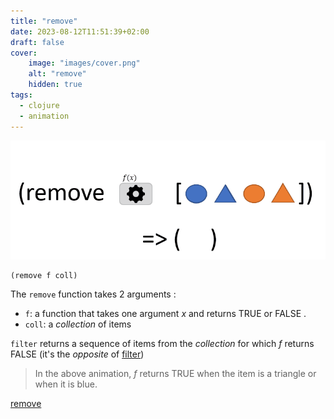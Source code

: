 ```yaml
---
title: "remove"
date: 2023-08-12T11:51:39+02:00
draft: false
cover:
    image: "images/cover.png"
    alt: "remove"
    hidden: true
tags:
  - clojure    
  - animation    
---
```


![remove](./images/remove.gif)

```
(remove f coll)
```
The `remove`  function takes 2 arguments : 
- `f`: a function that takes one argument *x* and returns TRUE or FALSE .
- `coll`: a *collection* of items

`filter` returns a sequence of items from the *collection* for which *f* returns FALSE (it's the *opposite* of [filter](/posts/filter))

> In the above animation, *f* returns TRUE when the item is a triangle or when it is blue.

[remove](https://clojuredocs.org/clojure.core/remove)

